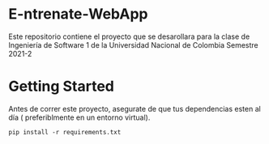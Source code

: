 # E-ntrenate-WebApp

Este repositorio contiene el proyecto que se desarollara para la clase de Ingeniería de Software 1 de la Universidad Nacional de Colombia Semestre 2021-2

# Getting Started

Antes de correr este proyecto, asegurate de que tus dependencias esten al día ( preferiblmente en un entorno virtual).

`pip install -r requirements.txt`
